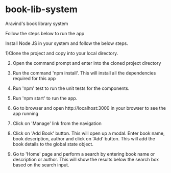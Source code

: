 # book-lib-system
Aravind's book library system

Follow the steps below to run the app

Install Node JS in your system and follow the below steps. 

1)Clone the project and copy into your local directory.

2) Open the command prompt and enter into the cloned project directory

3) Run the command 'npm install'. This will install all the dependencies required for this app

4) Run 'npm' test to run the unit tests for the components.

5) Run 'npm start' to run the app.

6) Go to browser and open http://localhost:3000 in your browser to see the app running

7) Click on 'Manage' link from the navigation

8) Click on 'Add Book' button. This will open up a modal. Enter book name, book description, author and click on 'Add' button. This will add the book details to the global state object.

9) Go to 'Home' page and perform a search by entering book name or description or author. This will show the results below the search box based on the search input.
